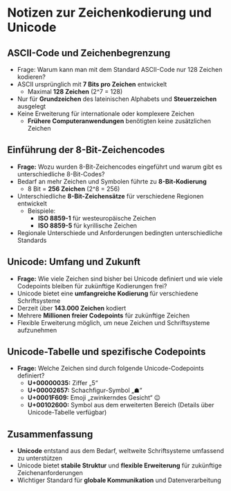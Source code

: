 # Notizen zur Zeichenkodierung und Unicode

## ASCII-Code und Zeichenbegrenzung
- Frage: Warum kann man mit dem Standard ASCII-Code nur 128 Zeichen kodieren?
- ASCII ursprünglich mit **7 Bits pro Zeichen** entwickelt
  - Maximal **128 Zeichen** (2^7 = 128)
- Nur für **Grundzeichen** des lateinischen Alphabets und **Steuerzeichen** ausgelegt
- Keine Erweiterung für internationale oder komplexere Zeichen
  - **Frühere Computeranwendungen** benötigten keine zusätzlichen Zeichen

## Einführung der 8-Bit-Zeichencodes
- **Frage:** Wozu wurden 8-Bit-Zeichencodes eingeführt und warum gibt es unterschiedliche 8-Bit-Codes?
- Bedarf an mehr Zeichen und Symbolen führte zu **8-Bit-Kodierung**
  - 8 Bit = **256 Zeichen** (2^8 = 256)
- Unterschiedliche **8-Bit-Zeichensätze** für verschiedene Regionen entwickelt
  - Beispiele:
    - **ISO 8859-1** für westeuropäische Zeichen
    - **ISO 8859-5** für kyrillische Zeichen
- Regionale Unterschiede und Anforderungen bedingten unterschiedliche Standards

## Unicode: Umfang und Zukunft
- **Frage:** Wie viele Zeichen sind bisher bei Unicode definiert und wie viele Codepoints bleiben für zukünftige Kodierungen frei?
- Unicode bietet eine **umfangreiche Kodierung** für verschiedene Schriftsysteme
- Derzeit über **143.000 Zeichen** kodiert
- Mehrere **Millionen freier Codepoints** für zukünftige Zeichen
- Flexible Erweiterung möglich, um neue Zeichen und Schriftsysteme aufzunehmen

## Unicode-Tabelle und spezifische Codepoints
- **Frage:** Welche Zeichen sind durch folgende Unicode-Codepoints definiert?
  - **U+00000035:** Ziffer „5“
  - **U+00002657:** Schachfigur-Symbol „☗“
  - **U+0001F609:** Emoji „zwinkerndes Gesicht“ 😉
  - **U+00102600:** Symbol aus dem erweiterten Bereich (Details über Unicode-Tabelle verfügbar)

## Zusammenfassung
- **Unicode** entstand aus dem Bedarf, weltweite Schriftsysteme umfassend zu unterstützen
- Unicode bietet **stabile Struktur** und **flexible Erweiterung** für zukünftige Zeichenanforderungen
- Wichtiger Standard für **globale Kommunikation** und Datenverarbeitung
